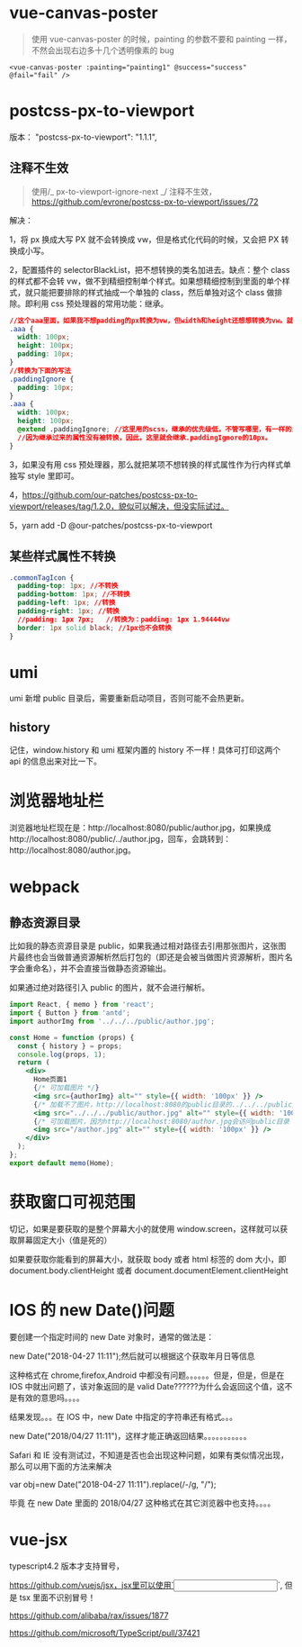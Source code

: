 # vue-canvas-poster

> 使用 vue-canvas-poster 的时候，painting 的参数不要和 painting 一样，不然会出现右边多十几个透明像素的 bug

```vue
<vue-canvas-poster :painting="painting1" @success="success" @fail="fail" />
```

# postcss-px-to-viewport

版本： "postcss-px-to-viewport": "1.1.1",

## 注释不生效

> 使用/_ px-to-viewport-ignore-next _/ 注释不生效，https://github.com/evrone/postcss-px-to-viewport/issues/72

解决：

1，将 px 换成大写 PX 就不会转换成 vw，但是格式化代码的时候，又会把 PX 转换成小写。

2，配置插件的 selectorBlackList，把不想转换的类名加进去。缺点：整个 class 的样式都不会转 vw，做不到精细控制单个样式。如果想精细控制到里面的单个样式，就只能把要排除的样式抽成一个单独的 class，然后单独对这个 class 做排除。即利用 css 预处理器的常用功能：继承。

```css
//这个aaa里面，如果我不想padding的px转换为vw，但width和height还想想转换为vw。就只能抽出来了
.aaa {
  width: 100px;
  height: 100px;
  padding: 10px;
}
//转换为下面的写法
.paddingIgnore {
  padding: 10px;
}
.aaa {
  width: 100px;
  height: 100px;
  @extend .paddingIgnore; //这里用的scss，继承的优先级低，不管写哪里，有一样的属性都会被覆盖掉。
  //因为继承过来的属性没有被转换，因此，这里就会继承.paddingIgnore的10px。
}
```

3，如果没有用 css 预处理器，那么就把某项不想转换的样式属性作为行内样式单独写 style 里即可。

4，https://github.com/our-patches/postcss-px-to-viewport/releases/tag/1.2.0，貌似可以解决，但没实际试过。

5，yarn add -D @our-patches/postcss-px-to-viewport

## 某些样式属性不转换

```css
.commonTagIcon {
  padding-top: 1px; //不转换
  padding-bottom: 1px; //不转换
  padding-left: 1px; //转换
  padding-right: 1px; //转换
  //padding: 1px 7px;	//转换为：padding: 1px 1.94444vw
  border: 1px solid black; //1px也不会转换
}
```

# umi

umi 新增 public 目录后，需要重新启动项目，否则可能不会热更新。

## history

记住，window.history 和 umi 框架内置的 history 不一样！具体可打印这两个 api 的信息出来对比一下。

# 浏览器地址栏

浏览器地址栏现在是：http://localhost:8080/public/author.jpg，如果换成 http://localhost:8080/public/../author.jpg，回车，会跳转到：http://localhost:8080/author.jpg。

# webpack

## 静态资源目录

比如我的静态资源目录是 public，如果我通过相对路径去引用那张图片，这张图片最终也会当做普通资源解析然后打包的（即还是会被当做图片资源解析，图片名字会重命名），并不会直接当做静态资源输出。

如果通过绝对路径引入 public 的图片，就不会进行解析。

```jsx
import React, { memo } from 'react';
import { Button } from 'antd';
import authorImg from '../../../public/author.jpg';

const Home = function (props) {
  const { history } = props;
  console.log(props, 1);
  return (
    <div>
      Home页面1
      {/* 可加载图片 */}
      <img src={authorImg} alt="" style={{ width: '100px' }} />
      {/* 加载不了图片，http://localhost:8080的public目录的../../../public/author.jpg里面没有找到图片 */}
      <img src="../../../public/author.jpg" alt="" style={{ width: '100px' }} />
      {/* 可加载图片，因为http://localhost:8080/author.jpg会访问public目录 */}
      <img src="/author.jpg" alt="" style={{ width: '100px' }} />
    </div>
  );
};
export default memo(Home);
```

# 获取窗口可视范围

切记，如果是要获取的是整个屏幕大小的就使用 window.screen，这样就可以获取屏幕固定大小（值是死的）

如果要获取你能看到的屏幕大小，就获取 body 或者 html 标签的 dom 大小，即 document.body.clientHeight 或者 document.documentElement.clientHeight

# IOS 的 new Date()问题

要创建一个指定时间的 new Date 对象时，通常的做法是：

new Date("2018-04-27 11:11");然后就可以根据这个获取年月日等信息

这种格式在 chrome,firefox,Android 中都没有问题。。。。。。但是，但是，但是在 IOS 中就出问题了，该对象返回的是 valid Date??????为什么会返回这个值，这不是有效的意思吗。。。。

结果发现。。。在 IOS 中，new Date 中指定的字符串还有格式。。。

new Date("2018/04/27 11:11")，这样才能正确返回结果。。。。。。。。。。。

Safari 和 IE 没有测试过，不知道是否也会出现这种问题，如果有类似情况出现，那么可以用下面的方法来解决

var obj=new Date("2018-04-27 11:11").replace(/-/g, "/");

毕竟 在 new Date 里面的 2018/04/27 这种格式在其它浏览器中也支持。。。。

# vue-jsx

typescript4.2 版本才支持冒号，

https://github.com/vuejs/jsx，jsx里可以使用`<input vOn:click={this.newTodoText} />`, 但是 tsx 里面不识别冒号！

https://github.com/alibaba/rax/issues/1877

https://github.com/microsoft/TypeScript/pull/37421
